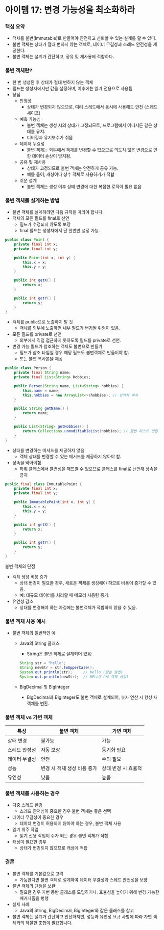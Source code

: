 # 아이템 17: 변경 가능성을 최소화하라

### 핵심 요약

- 객체를 불변(Immutable)로 만들어야 안전하고 신뢰할 수 있는 설계를 할 수 있다.
- 불변 객체는 상태가 절대 변하지 않는 객체로, 데이터 무결성과 스레드 안전성을 제공한다.
- 불변 객체는 설계가 간단하고, 공유 및 재사용에 적합하다.

### 불변 객체란?

- 한 번 생성된 후 상태가 절대 변하지 않는 객체
- 필드는 생성자에서만 값을 설정하며, 이후에는 읽기 전용으로 사용됨
- 장점
    - 안정성
        - 상태가 변경되지 않으므로, 여러 스레드에서 동시에 사용해도 안전 (스레드 세이프)
    - 예측 가능성
        - 불변 객체는 생성 시의 상태가 고정되므로, 프로그램에서 어디서든 같은 상태를 유지.
        - 디버깅과 유지보수가 쉬움
    - 데이터 무결성
        - 불변 객체는 외부에서 객체를 변경할 수 없으므로 의도치 않은 변경으로 인한 데이터 손상이 방지됨.
    - 공유 및 재사용
        - 상태가 고정되므로 불변 객체는 안전하게 공유 가능.
        - 예를 들어, 캐싱이나 상수 객체로 사용하기가 적합
    - 쉬운 설계
        - 불변 객체는 생성 이후 상태 변경에 대한 복잡한 로직이 필요 없음

### 불변 객체를 설계하는 방법

- 불변 객체를 설계하려면 다음 규칙을 따라야 합니다.
- 객체의 모든 필드를 final로 선언
    - 필드가 수정되지 않도록 보장
    - final 필드는 생성자에서 단 한번만 설정 가능.

```java
public class Point {
    private final int x;
    private final int y;

    public Point(int x, int y) {
        this.x = x;
        this.y = y;
    }

    public int getX() {
        return x;
    }

    public int getY() {
        return y;
    }
}
```

- 객체를 public으로 노출하지 말 것
    - 객체를 외부에 노출하면 내부 필드가 변경될 위험이 있음.
- 모든 필드를 private로 선언
    - 외부에서 직접 접근하지 못하도록 필드를 private로 선언.
- 변경 가능 필드가 참조하는 객체도 불변으로 만들기
    - 필드가 참조 타입일 경우 해당 필드도 불변객체로 만들어야 함.
    - 또는 불변 복사본을 제공

```java
public class Person {
    private final String name;
    private final List<String> hobbies;

    public Person(String name, List<String> hobbies) {
        this.name = name;
        this.hobbies = new ArrayList<>(hobbies); // 방어적 복사
    }

    public String getName() {
        return name;
    }

    public List<String> getHobbies() {
        return Collections.unmodifiableList(hobbies); // 불변 리스트 반환
    }
}
```

- 상태를 변경하는 메서드를 제공하지 않음
    - 객체 상태를 변경할 수 있는 메서드를 제공하지 않아야 함.
- 상속을 막아야함
    - 하위 클래스에서 불변성을 깨뜨릴 수 있으므로 클래스를 final로 선언해 상속을 금지

```java
public final class ImmutablePoint {
    private final int x;
    private final int y;

    public ImmutablePoint(int x, int y) {
        this.x = x;
        this.y = y;
    }

    public int getX() {
        return x;
    }

    public int getY() {
        return y;
    }
}
```

불변 객체의 단점

- 객체 생성 비용 증가
    - 상태 변경이 필요한 경우, 새로운 객체를 생성해야 하므로 비용이 증가할 수 있음.
    - 예: 대규모 데이터를 처리할 때 메모리 사용량 증가.
- 유연성 감소
    - 상태를 변경해야 하는 자겁에는 불변객체가 적합하지 않을 수 있음.

### 불변 객체 사용 예시

- 불변 객체의 일반적인 예
    - Java의 String 클래스
        - String은 불변 객체로 설계되어 있음:
        
        ```java
        String str = "hello";
        String newStr = str.toUpperCase();
        System.out.println(str);     // hello (원본 불변)
        System.out.println(newStr);  // HELLO (새 객체 생성)
        ```
        
    - BigDecimal 및 BigInteger
        - BigDecimal과 BigInteger도 불변 객체로 설계되어, 숫자 연산 시 항상 새 객체를 변환.

### 불변 객체 vs 가변 객체

| 특성 | 불변 객체 | 가변 객체 |
| --- | --- | --- |
| 상태 변경 | 불가능 | 가능 |
| 스레드 안정성 | 자동 보장 | 동기화 필요 |
| 데이터 무결성 | 안전 | 주의 필요 |
| 성능 | 변경 시 객체 생성 비용 증가 | 상태 변경 시 효율적 |
| 유연성 | 낮음 | 높음 |

### 불변 객체를 사용하는 경우

- 다중 스레드 환경
    - 스레드 안저성이 중요한 경우 불변 객체는 좋은 선택
- 데이터 무결성이 중요한 경우
    - 데이터 변경이 허용되지 않아야 하는 경우, 불변 객체 사용
- 읽기 위주 작업
    - 읽기 전용 작업이 주가 되는 경우 불변 객체가 적합
- 캐싱이 필요한 경우
    - 상태가 변경되지 않으므로 캐싱에 적합

### 결론

- 불변 객체를 기본값으로 고려
    - 가능한다면 불변 객체로 설계하여 데이터 무결성과 스레드 안전성을 보장
- 불변 객체의 단점을 보완
    - 필요한 경우 가변 동반 클래스를 도입하거나, 효율성을 높이기 위해 변경 가능한 매커니즘을 병행
- 실제 사례
    - Java의 String, BigDecimal, BigInteger와 같은 클래스를 참고
- 불변 객체는 설계가 간단하고 안전하지만, 성능과 유연성 요규 사항에 따라 가변 객체와의 적절한 조합이 필요합니다.